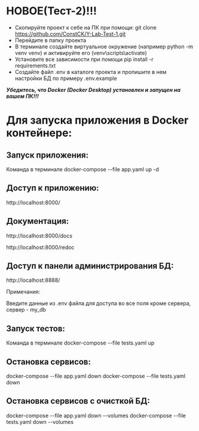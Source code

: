 # НОВОЕ(Тест-2)!!!

* Скопируйте проект к себе на ПК при помощи: git clone https://github.com/ConstCK/Y-Lab-Test-1.git
* Перейдите в папку проекта
* В терминале создайте виртуальное окружение (например python -m venv venv) и активируйте его (venv\scripts\activate)
* Установите все зависимости при помощи pip install -r requirements.txt
* Создайте файл .env в каталоге проекта и пропишите в нем настройки БД по примеру .env.example

_**Убедитесь, что Docker (Docker Desktop) установлен и запущен на вашем ПК!!!**_

# Для запуска приложения в Docker контейнере:

## Запуск приложения:

Команда в терминале docker-compose --file app.yaml up -d

## Доступ к приложению:

http://localhost:8000/

## Документация:

http://localhost:8000/docs

http://localhost:8000/redoc

## Доступ к панели администрирования БД:

http://localhost:8888/

Примечания:

Введите данные из .env файла для доступа во все поля кроме сервера, сервер - my_db

## Запуск тестов:

Команда в терминале docker-compose --file tests.yaml up

## Остановка сервисов:

docker-compose --file app.yaml down
docker-compose --file tests.yaml down

## Остановка сервисов с очисткой БД:

docker-compose --file app.yaml down --volumes
docker-compose --file tests.yaml down --volumes
